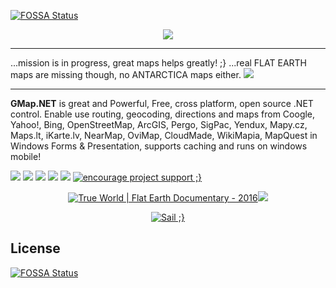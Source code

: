 [![FOSSA Status](https://app.fossa.io/api/projects/git%2Bgithub.com%2FEricJaiinThai%2Fgreatmaps.svg?type=shield)](https://app.fossa.io/projects/git%2Bgithub.com%2FEricJaiinThai%2Fgreatmaps?ref=badge_shield)

<p align="center">
  <img src="../master/Img/logo99.png" />
</p>

***
...mission is in progress, great maps helps greatly! ;} ...real FLAT EARTH maps are missing though, no ANTARCTICA maps either. ![](../master/Img/doh.gif)
***
**GMap.NET** is great and Powerful, Free, cross platform, open
source .NET control. Enable use routing, geocoding, directions and
maps from Coogle, Yahoo!, Bing, OpenStreetMap, ArcGIS, Pergo,
SigPac, Yendux, Mapy.cz, Maps.lt, iKarte.lv, NearMap, OviMap,
CloudMade, WikiMapia, MapQuest in Windows Forms & Presentation,
supports caching and runs on windows mobile!

![](../master/Img/demo.png)
![](../master/Img/yahoomap_f_small.png) ![](../master/Img/openstreetmaps_small.png) ![](../master/Img/gmap_mobile_small.png) ![](../master/Img/softpedia_free_award_f.gif)
<a href="https://www.paypal.com/cgi-bin/webscr?cmd=_donations&business=email%40radioman%2elt&lc=LT&item_name=GMap%2eNET%20%2d%20Great%20Maps%20for%20Windows%20Forms%20%26%20Presentation&currency_code=USD&bn=PP%2dDonationsBF%3abtn_donateCC_LG%2egif%3aNonHosted" target="_blank"><img title="encourage project support ;}" src="../master/Img/btn_donateCC_LG.gif" /><a/>

<p align="center">
<a href="https://www.youtube.com/watch?v=debcXgOi0T0" target="_blank"><img title="True World | Flat Earth Documentary - 2016" src="../master/Img/red-pill.jpg" /><a/><img src="../master/Img/doh.gif" />
</p>

<p align="center">
<a href="https://thepiratebay.se/" target="_blank"><img title="Sail ;}" src="../master/Img/tpb-logo.gif" /></a>
</p>


## License
[![FOSSA Status](https://app.fossa.io/api/projects/git%2Bgithub.com%2FEricJaiinThai%2Fgreatmaps.svg?type=large)](https://app.fossa.io/projects/git%2Bgithub.com%2FEricJaiinThai%2Fgreatmaps?ref=badge_large)
